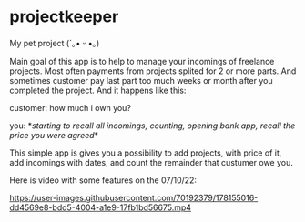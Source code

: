 # projectkeeper
My pet project (´｡• ᵕ •｡)

Main goal of this app is to help to manage your incomings of freelance projects. Most often payments from projects splited for 2 or more parts. And sometimes customer pay last part too much weeks or month after you completed the project. And it happens like this:

customer: how much i own you?

you: &ast;*starting to recall all incomings, counting, opening bank app, recall the price you were agreed*&ast;

This simple app is gives you a possibility to add projects, with price of it, add incomings with dates, and count the remainder that custumer owe you.

Here is video with some features on the 07/10/22:

https://user-images.githubusercontent.com/70192379/178155016-dd4569e8-bdd5-4004-a1e9-17fb1bd56675.mp4
